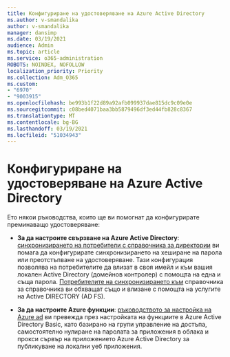 ```yaml
---
title: Конфигуриране на удостоверяване на Azure Active Directory
ms.author: v-smandalika
author: v-smandalika
manager: dansimp
ms.date: 03/19/2021
audience: Admin
ms.topic: article
ms.service: o365-administration
ROBOTS: NOINDEX, NOFOLLOW
localization_priority: Priority
ms.collection: Adm_O365
ms.custom:
- "6970"
- "9003915"
ms.openlocfilehash: be993b1f22d89a92afb099937dae815dc9c09e0e
ms.sourcegitcommit: c08bed4071baa3bb5879496df3ed44fb828c8367
ms.translationtype: MT
ms.contentlocale: bg-BG
ms.lasthandoff: 03/19/2021
ms.locfileid: "51034943"
---
```

# <a name="configure-azure-active-directory-pass-through-authentication"></a>Конфигуриране на удостоверяване на Azure Active Directory

Ето някои ръководства, които ще ви помогнат да конфигурирате преминаващо удостоверяване:

- **За да настроите свързване на Azure Active Directory**: [синхронизирането на потребители с справочника за директории](https://admin.microsoft.com/AdminPortal/Home) ви помага да конфигурирате синхронизирането на хеширане на парола или преотстъпване на удостоверяване. Тази конфигурация позволява на потребителите да влизат в своя имейл и към вашия локален Active Directory (домейнов контролер) с помощта на една и съща парола.  [Потребителите на синхронизирането към](https://admin.microsoft.com/AdminPortal/Home) справочника за справочника ви обхващат също и влизане с помощта на услугите на Active DIRECTORY (AD FS).

- **За да настроите Azure функции**: [ръководството за настройка на Azure ad](https://admin.microsoft.com/adminportal/home#/modernonboarding/azureadsetup) ви превежда през настройката на функциите в Azure Active Directory Basic, като базирано на групи управление на достъпа, самостоятелно нулиране на паролата за приложения в облака и прокси сървър на приложението Azure Active Directory за публикуване на локални уеб приложения.


